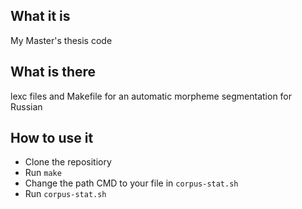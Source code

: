 ## What it is
My Master's thesis code

## What is there
lexc files and Makefile for an automatic morpheme segmentation for Russian

## How to use it
- Clone the repositiory
- Run `make`
- Change the path CMD to your file in `corpus-stat.sh`
- Run `corpus-stat.sh`
